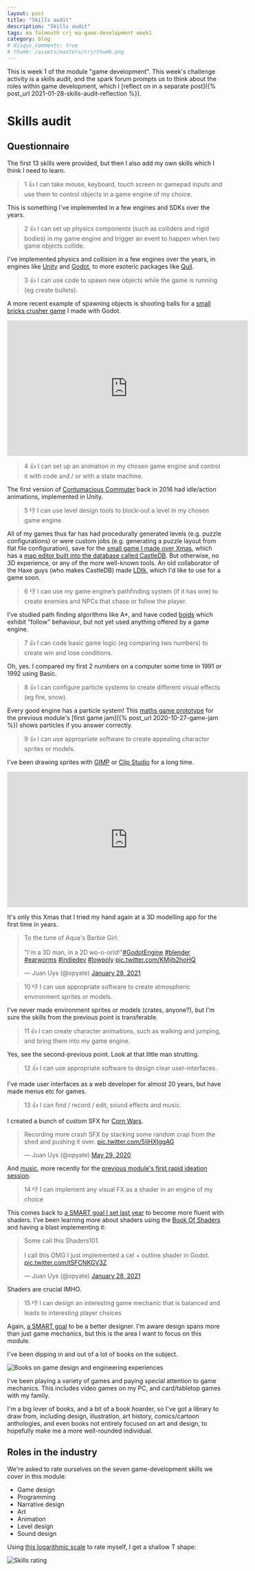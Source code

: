 ```yaml
---
layout: post
title: "Skills audit"
description: "Skills audit"
tags: ma falmouth crj ma-game-development week1
category: blog
# disqus_comments: true
# thumb: /assets/masters/crj/thumb.png
---
```


This is week 1 of the module "game development". This week's challenge activity is a skills audit, and the spark forum prompts us to think about the roles within game development, which I [reflect on in a separate post]({% post_url 2021-01-28-skills-audit-reflection %}).

# Skills audit

## Questionnaire

The first 13 skills were provided, but then I also add my own skills which I think I need to learn.

> 1 👍 I can take mouse, keyboard, touch screen or gamepad inputs and use them to control objects in a game engine of my choice.

This is something I've implemented in a few engines and SDKs over the years.

> 2 👍 I can set up physics components (such as colliders and rigid bodies) in my game engine and trigger an event to happen when two game objects collide.

I've implemented physics and collision in a few engines over the years, in engines like [Unity](https://unity.com/) and [Godot](https://godotengine.org/), to more esoteric packages like [Quil](http://quil.info/).

> 3 👍 I can use code to spawn new objects while the game is running (eg create bullets).

A more recent example of spawning objects is shooting balls for a [small bricks crusher game](https://juanuys.com/games/brickscrusher) I made with Godot.

<iframe width="560" height="315" src="https://www.youtube.com/embed/4Mf1gAOiuMs" frameborder="0" allow="accelerometer; autoplay; encrypted-media; gyroscope; picture-in-picture" allowfullscreen></iframe>

> 4 👍 I can set up an animation in my chosen game engine and control it with code and / or with a state machine.

The first version of [Contumacious Commuter](/games/contumacious) back in 2016 had idle/action animations, implemented in Unity.

> 5 👎 I can use level design tools to block-out a level in my chosen game engine.

All of my games thus far has had procedurally generated levels (e.g. puzzle configurations) or were custom jobs (e.g. generating a puzzle layout from flat file configuration), save for the [small game I made over Xmas](/games/santasaunter), which has a [map editor built into the database called CastleDB](http://castledb.org/#level). But otherwise, no 3D experience, or any of the more well-known tools. An old collaborator of the Haxe guys (who makes CastleDB) made [LDtk](https://deepnight.itch.io/ldtk), which I'd like to use for a game soon.

> 6 👎 I can use my game engine’s pathfinding system (if it has one) to create enemies and NPCs that chase or follow the player.

I've studied path finding algorithms like A*, and have coded [boids](/boids) which exhibit "follow" behaviour, but not yet used anything offered by a game engine.

> 7 👍 I can code basic game logic (eg comparing two numbers) to create win and lose conditions.

Oh, yes. I compared my first 2 numbers on a computer some time in 1991 or 1992 using Basic.

> 8 👍 I can configure particle systems to create different visual effects (eg fire, snow).

Every good engine has a particle system! This [maths game prototype](https://juanuys.com/mathsgame/) for the previous module's [first game jam]({% post_url 2020-10-27-game-jam %}) shows particles if you answer correctly.

> 9 👍 I can use appropriate software to create appealing character sprites or models.

I've been drawing sprites with [GIMP](https://www.gimp.org/) or [Clip Studio](https://www.clipstudio.net/en/) for a long time.

<iframe width="560" height="315" src="https://www.youtube.com/embed/ie2ft1DkUcs" frameborder="0" allow="accelerometer; autoplay; encrypted-media; gyroscope; picture-in-picture" allowfullscreen></iframe>

It's only this Xmas that I tried my hand again at a 3D modelling app for the first time in years.

<blockquote class="twitter-tweet"><p lang="en" dir="ltr">To the tune of Aqua&#39;s Barbie Girl:<br><br>&quot;I&#39;m a 3D man, in a 2D wo-o-orld!&quot;<a href="https://twitter.com/hashtag/GodotEngine?src=hash&amp;ref_src=twsrc%5Etfw">#GodotEngine</a> <a href="https://twitter.com/hashtag/blender?src=hash&amp;ref_src=twsrc%5Etfw">#blender</a> <a href="https://twitter.com/hashtag/earworms?src=hash&amp;ref_src=twsrc%5Etfw">#earworms</a> <a href="https://twitter.com/hashtag/indiedev?src=hash&amp;ref_src=twsrc%5Etfw">#indiedev</a> <a href="https://twitter.com/hashtag/lowpoly?src=hash&amp;ref_src=twsrc%5Etfw">#lowpoly</a> <a href="https://t.co/KMijb2hoHQ">pic.twitter.com/KMijb2hoHQ</a></p>&mdash; Juan Uys (@opyate) <a href="https://twitter.com/opyate/status/1354729737575399428?ref_src=twsrc%5Etfw">January 28, 2021</a></blockquote> <script async src="https://platform.twitter.com/widgets.js" charset="utf-8"></script> 

> 10 👎 I can use appropriate software to create atmospheric environment sprites or models.

I've never made environment sprites or models (crates, anyone?), but I'm sure the skills from the previous point is transferable.

> 11 👍 I can create character animations, such as walking and jumping, and bring them into my game engine.

Yes, see the second-previous point. Look at that little man strutting.

> 12 👍 I can use appropriate software to design clear user-interfaces.

I've made user interfaces as a web developer for almost 20 years, but have made menus etc for games.

> 13 👍 I can find / record / edit, sound effects and music.

I created a bunch of custom SFX for [Corn Wars](/games/cornwars/).

<blockquote class="twitter-tweet"><p lang="en" dir="ltr">Recording more crash SFX by stacking some random crap from the shed and pushing it over. <a href="https://t.co/5IjHXIggAG">pic.twitter.com/5IjHXIggAG</a></p>&mdash; Juan Uys (@opyate) <a href="https://twitter.com/opyate/status/1266245313867603970?ref_src=twsrc%5Etfw">May 29, 2020</a></blockquote> <script async src="https://platform.twitter.com/widgets.js" charset="utf-8"></script>

And [music](https://soundcloud.com/opyate), more recently for the [previous module's first rapid ideation session](/games/cargo).

> 14 👎 I can implement any visual FX as a shader in an engine of my choice

This comes back to [a SMART goal I set last year](/masters/goals#become-more-fluent-with-shadersglsl) to become more fluent with shaders. I've been learning more about shaders using the [Book Of Shaders](https://thebookofshaders.com/) and having a blast implementing it:

<blockquote class="twitter-tweet"><p lang="en" dir="ltr">Some call this Shaders101.<br><br>I call this OMG I just implemented a cel + outline shader in Godot. <a href="https://t.co/tSFCNKGV3Z">pic.twitter.com/tSFCNKGV3Z</a></p>&mdash; Juan Uys (@opyate) <a href="https://twitter.com/opyate/status/1354931413586501632?ref_src=twsrc%5Etfw">January 28, 2021</a></blockquote> <script async src="https://platform.twitter.com/widgets.js" charset="utf-8"></script>

Shaders are crucial IMHO.

> 15 👎 I can design an interesting game mechanic that is balanced and leads to interesting player choices

Again, [a SMART goal](/masters/goals#be-a-better-designer) to be a better designer. I'm aware design spans more than just game mechanics, but this is the area I want to focus on this module.

I've been dipping in and out of a lot of books on the subject.

![Books on game design and engineering experiences](/assets/posts/2021-01-28-skills-audit/books.jpg)

I've been playing a variety of games and paying special attention to game mechanics. This includes video games on my PC, and card/tabletop games with my family.

I'm a big lover of books, and a bit of a book hoarder, so I've got a library to draw from, including design, illustration, art history, comics/cartoon anthologies, and even books not entirely focused on art and design, to hopefully make me a more well-rounded individual.

## Roles in the industry

We're asked to rate ourselves on the seven game-development skills we cover in this module:

- Game design
- Programming
- Narrative design
- Art
- Animation
- Level design
- Sound design

Using [this logarithmic scale](http://jim-mcbeath.blogspot.com/2011/12/levels-of-expertise.html) to rate myself, I get a shallow T shape:

![Skills rating](/assets/posts/2021-01-28-skills-audit/game-dev-roles.png)